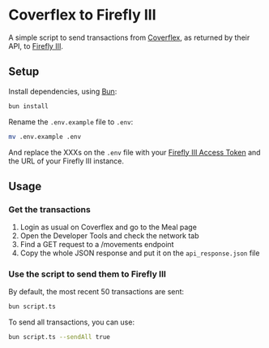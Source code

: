 # Coverflex to Firefly III

A simple script to send transactions from [Coverflex](https://www.coverflex.com/), as returned by their API, to [Firefly III](https://www.firefly-iii.org/).

## Setup

Install dependencies, using [Bun](https://bun.sh/):
```bash
bun install
```

Rename the `.env.example` file to `.env`:
```bash
mv .env.example .env
```

And replace the XXXs on the `.env` file with your [Firefly III Access Token](https://docs.firefly-iii.org/how-to/firefly-iii/features/api/#personal-access-tokens) and the URL of your Firefly III instance.

## Usage

### Get the transactions
1. Login as usual on Coverflex and go to the Meal page
1. Open the Developer Tools and check the network tab
1. Find a GET request to a /movements endpoint
1. Copy the whole JSON response and put it on the `api_response.json` file

### Use the script to send them to Firefly III

By default, the most recent 50 transactions are sent:

```bash
bun script.ts
```

To send all transactions, you can use:

```bash
bun script.ts --sendAll true
```
